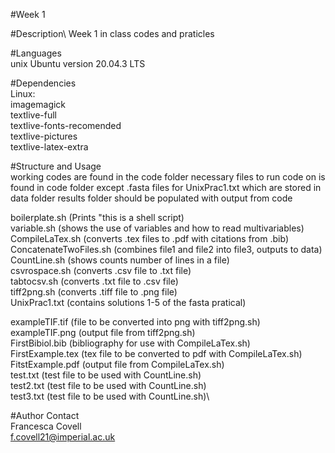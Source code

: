 #Week 1

#Description\ 
Week 1 in class codes and praticles 

#Languages\
unix Ubuntu version 20.04.3 LTS
 
#Dependencies\
Linux:\
imagemagick\
textlive-full\
textlive-fonts-recomended\
textlive-pictures\
textlive-latex-extra

#Structure and Usage\
working codes are found in the code folder
necessary files to run code on is found in code folder except .fasta files for UnixPrac1.txt which are stored in data folder
results folder should be populated with output from code


boilerplate.sh (Prints "this is a shell script)\
variable.sh (shows the use of variables and how to read multivariables)\
CompileLaTex.sh (converts .tex files to .pdf with citations from .bib)\
ConcatenateTwoFiles.sh (combines file1 and file2 into file3, outputs to data)\
CountLine.sh (shows counts number of lines in a file)\
csvrospace.sh (converts .csv file to .txt file)\
tabtocsv.sh (converts .txt file to .csv file)\
tiff2png.sh (converts .tiff file to .png file)\
UnixPrac1.txt (contains solutions 1-5 of the fasta pratical)

exampleTIF.tif (file to be converted into png with tiff2png.sh)\
exampleTIF.png (output file from tiff2png.sh)\
FirstBibiol.bib (bibliography for use with CompileLaTex.sh)\
FirstExample.tex (tex file to be converted to pdf with CompileLaTex.sh)\
FitstExample.pdf (output file from CompileLaTex.sh)\
test.txt (test file to be used with CountLine.sh)\
test2.txt (test file to be used with CountLine.sh)\
test3.txt (test file to be used with CountLine.sh)\

#Author Contact\
Francesca Covell\
f.covell21@imperial.ac.uk
